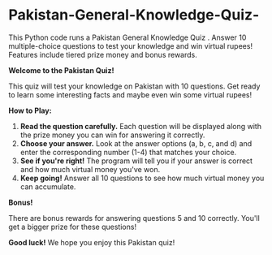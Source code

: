 # Pakistan-General-Knowledge-Quiz-
This Python code runs a Pakistan General Knowledge Quiz . Answer 10 multiple-choice questions to test your knowledge and win virtual rupees! Features include tiered prize money and bonus rewards.

**Welcome to the Pakistan Quiz!**

This quiz will test your knowledge on Pakistan with 10 questions. Get ready to learn some interesting facts and maybe even win some virtual rupees! 

**How to Play:**

1.  **Read the question carefully.** Each question will be displayed along with the prize money you can win for answering it correctly.
2. **Choose your answer.**  Look at the answer options (a, b, c, and d) and enter the corresponding number (1-4) that matches your choice.
3. **See if you're right!** The program will tell you if your answer is correct and how much virtual money you've won.
4. **Keep going!** Answer all 10 questions to see how much virtual money you can accumulate.

**Bonus!**

There are bonus rewards for answering questions 5 and 10 correctly. You'll get a bigger prize for these questions! 

**Good luck!**
We hope you enjoy this Pakistan quiz!
